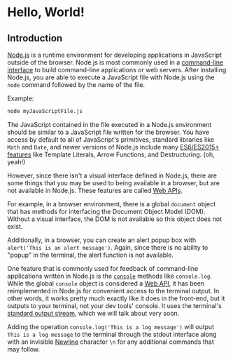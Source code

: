 # Hello, World!

## Introduction

[Node.js](https://nodejs.org/) is a runtime environment for developing
applications in JavaScript outside of the browser. Node.js is most commonly used
in a
[command-line interface](https://en.wikipedia.org/wiki/Command-line_interface)
to build command-line applications or web servers. After installing Node.js, you
are able to execute a JavaScript file with Node.js using the `node` command
followed by the name of the file.

Example:

```bash
node myJavaScriptFile.js
```

The JavaScript contained in the file executed in a Node.js environment should be
similar to a JavaScript file written for the browser. You have access by default
to all of JavaScript's primitives, standard libraries like `Math` and `Date`,
and newer versions of Node.js include many
[ES6/ES2015+ features](http://node.green/) like Template Literals, Arrow
Functions, and Destructuring. (oh, yeah!)

However, since there isn't a visual interface defined in Node.js, there are some
things that you may be used to being available in a browser, but are not
available in Node.js. These features are called
[Web APIs](https://developer.mozilla.org/en-US/docs/Web/Reference/API).

For example, in a browser environment, there is a global `document` object that
has methods for interfacing the Document Object Model (DOM). Without a visual
interface, the DOM is not available so this object does not exist.

Additionally, in a browser, you can create an alert popup box with
`alert('This is an alert message')`. Again, since there is no ability to "popup"
in the terminal, the alert function is not available.

One feature that is commonly used for feedback of command-line applications
written in Node.js is the
[`console`](https://developer.mozilla.org/en-US/docs/Web/API/Console) methods
like `console.log`. While the global `console` object is considered a
[Web API](https://developer.mozilla.org/en-US/docs/Web/Reference/API), it has
been reimplemented in Node.js for convenient access to the terminal output. In other words,
it works pretty much exactly like it does in the front-end, but it outputs to your terminal, 
not your dev tools' console. It uses the terminal's [standard output stream](https://en.wikipedia.org/wiki/Standard_streams), which we will talk about very soon.

Adding the operation `console.log('This is a log message')` will output
`This is a log message` to the terminal through the stdout interface along with
an invisible [Newline](https://en.wikipedia.org/wiki/Newline) character `\n`
for any additional commands that may follow.